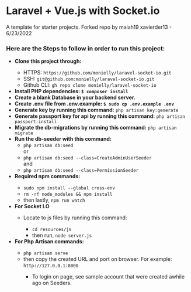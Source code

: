# Laravel + Vue.js with Socket.io
A template for starter projects.
Forked repo by maiah19
xavierder13 - 6/23/2022

### Here are the Steps to follow in order to run this project:
<ul>
  <li><b>Clone this project through:</b></li>
    <ul>
      <li>HTTPS: <code>https://github.com/monielly/laravel-socket-io.git</code></li>
      <li>SSH: <code>git@github.com:monielly/laravel-socket-io.git</code></li>
      <li>Github CLI: <code>gh repo clone monielly/laravel-socket-io</code></li>
    </ul>
  </li>
  <li><b>Install PHP dependencies: <code>$ composer install</code></b></li> 
  <li><b>Create a blank Database in your backend server.</b></li>
  <li><b>Create .env file from .env.example: <code>$ sudo cp .env.example .env</code></b></li>
  <li><b>Generate key by running this command:</b> <code>php artisan key:generate</code></li>
  <li><b>Generate passport key for api by running this command:</b> <code>php artisan passport:install</code></li>
  <li><b>Migrate the db-migrations by running this command:</b> <code>php artisan migrate</code></li>
  <li><b>Run the db-seeder with this command:</b>
    <ul>
      <li><code>php artisan db:seed</code></li> or 
      <li><code>php artisan db:seed --class=CreateAdminUserSeeder</code></li> and 
      <li><code>php artisan db:seed --class=PermissionSeeder</code></li>
    </ul>
  </li>
  <li><b>Required npm commands:</b></li>
    <ul>
      <li><code>sudo npm install --global cross-env</code></li>
      <li><code>rm -rf node_modules && npm install</code></li>
      <li>then lastly, <code>npm run watch</code></li>
    </ul>
  <li><b>For Socket I.O</b></li>
  <ul>
     <li>Locate to js files by running this command:</li>
      <ul>
        <li><code>cd resources/js</code></li>
        <li>then run, <code>node server.js</code></li>
      </ul>
  </ul>
  <li><b>For Php Artisan commands:</b></li>
    <ul>
      <li><code>php artisan serve</code></li>
      <li>then copy the created URL and port on browser. For example: <code>http://127.0.0.1:8000</code></li>
    <ul>
  <li>To login on page, see sample account that were created awhile ago on Seeders.</li>
</ul>
